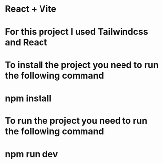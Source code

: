 # React + Vite

# For this project I used Tailwindcss and React

# To install the project you need to run the following command

# npm install

# To run the project you need to run the following command

# npm run dev
